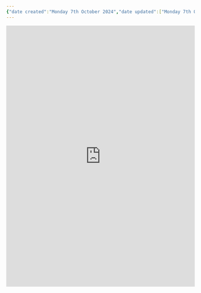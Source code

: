 ```yaml
---
{"date created":"Monday 7th October 2024","date updated":["Monday 7th October 2024"],"dg-home":null,"dg-publish":true,"type":["contact"],"tags":["contact"],"status":["In Progress"],"aliases":["Write me","Tell me","contact me"],"permalink":"/digital-gareden/contact/","dgPassFrontmatter":true,"noteIcon":"","created":"Monday 7th October 2024","updated":["Monday 7th October 2024"]}
---
```


<!-- Morgen inline widget begin -->
<iframe src="https://book.morgen.so/panrada" width="100%" height="700px" style="border: none"></iframe>
<!-- Morgen inline widget end -->
